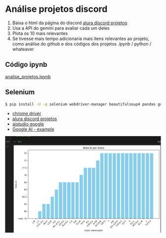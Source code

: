 # Análise projetos discord

1. Baixa o html da página do discord [alura discord projetos](https://discord.com/channels/1228404913705451612/1228406162618060913)
2. Usa a API do gemini para avaliar cada um deles
3. Plota os 10 mais relevantes
4. Se tivesse mais tempo adicionaria mais itens relevantes ao projeto, como análise do github e dos códigos dos projetos .ipynb / python / whateaver

## Código ipynb

[analise_projetos.ipynb](analise_projetos.ipynb)

## Selenium

```bash
$ pip install -U -q selenium webdriver-manager beautifulsoup4 pandas google-generativeai ipywidgets google-cloud-aiplatform
```

- [chrome driver](https://chromedriver.chromium.org/downloads)
- [alura discord projetos](https://discord.com/channels/1228404913705451612/1228406162618060913)
- [aistudio google](https://aistudio.google.com/app/prompts/new_chat)
- [Google AI - example](https://ai.google.dev/gemini-api/docs/quickstart?hl=pt-br)


![Notas](imagens/notas.png)

